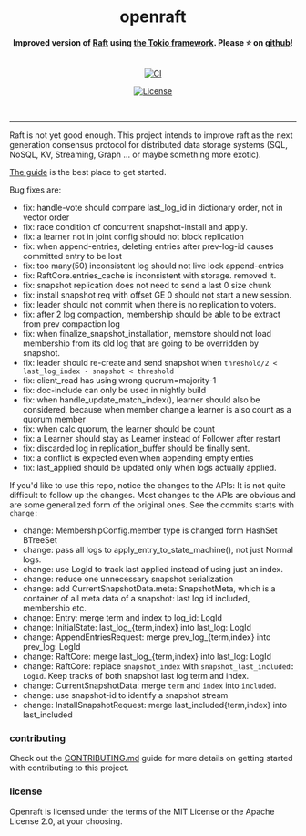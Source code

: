 <h1 align="center">openraft</h1>
<div align="center">
    <strong>
        Improved version of <a href="https://raft.github.io/">Raft</a> using <a href="https://tokio.rs/">the Tokio framework</a>. Please ⭐ on <a href="https://github.com/datafuselabs/openraft">github</a>!
    </strong>
</div>
<br/>
<div align="center">

[![CI](https://github.com/datafuselabs/openraft/actions/workflows/ci.yaml/badge.svg)](https://github.com/datafuselabs/openraft/actions/workflows/ci.yaml)
<!-- [![Crates.io](https://img.shields.io/crates/v/async-raft.svg)](https://crates.io/crates/async-raft) -->
<!-- [![docs.rs](https://docs.rs/async-raft/badge.svg)](https://docs.rs/async-raft) -->
[![License](https://img.shields.io/badge/license-MIT%2FApache--2.0-blue)](LICENSE)
<!-- ![Crates.io](https://img.shields.io/crates/d/async-raft.svg) -->
<!-- ![Crates.io](https://img.shields.io/crates/dv/async-raft.svg) -->

</div>
<br/>

---

Raft is not yet good enough.
This project intends to improve raft as the next generation consensus protocol for distributed data storage systems (SQL, NoSQL, KV, Streaming, Graph ... or maybe something more exotic).

[The guide](https://datafuselabs.github.io/openraft) is the best place to get started.

<!-- , followed by [the docs](https://docs.rs/async-raft/latest/async_raft/) for more in-depth details. -->

Bug fixes are:

- fix: handle-vote should compare last_log_id in dictionary order, not in vector order
- fix: race condition of concurrent snapshot-install and apply.
- fix: a learner not in joint config should not block replication
- fix: when append-entries, deleting entries after prev-log-id causes committed entry to be lost
- fix: too many(50) inconsistent log should not live lock append-entries
- fix: RaftCore.entries_cache is inconsistent with storage. removed it.
- fix: snapshot replication does not need to send a last 0 size chunk
- fix: install snapshot req with offset GE 0 should not start a new session.
- fix: leader should not commit when there is no replication to voters.
- fix: after 2 log compaction, membership should be able to be extract from prev compaction log
- fix: when finalize_snapshot_installation, memstore should not load membership from its old log that are going to be overridden by snapshot.
- fix: leader should re-create and send snapshot when `threshold/2 < last_log_index - snapshot < threshold`
- fix: client_read has using wrong quorum=majority-1
- fix: doc-include can only be used in nightly build
- fix: when handle_update_match_index(), learner should also be considered, because when member change a learner is also count as a quorum member
- fix: when calc quorum, the learner should be count
- fix: a Learner should stay as Learner instead of Follower after restart
- fix: discarded log in replication_buffer should be finally sent.
- fix: a conflict is expected even when appending empty enties
- fix: last_applied should be updated only when logs actually applied.

If you'd like to use this repo, notice the changes to the APIs:
It is not quite difficult to follow up the changes.
Most changes to the APIs are obvious and are some generalized form of the original ones.
See the commits starts with `change:`

- change: MembershipConfig.member type is changed form HashSet BTreeSet
- change: pass all logs to apply_entry_to_state_machine(), not just Normal logs.
- change: use LogId to track last applied instead of using just an index.
- change: reduce one unnecessary snapshot serialization
- change: add CurrentSnapshotData.meta: SnapshotMeta, which is a container of all meta data of a snapshot: last log id included, membership etc.
- change: Entry: merge term and index to log_id: LogId
- change: InitialState: last_log_{term,index} into last_log: LogId
- change: AppendEntriesRequest: merge prev_log_{term,index} into prev_log: LogId
- change: RaftCore: merge last_log_{term,index} into last_log: LogId
- change: RaftCore: replace `snapshot_index` with `snapshot_last_included: LogId`. Keep tracks of both snapshot last log term and index.
- change: CurrentSnapshotData: merge `term` and `index` into `included`.
- change: use snapshot-id to identify a snapshot stream
- change: InstallSnapshotRequest: merge last_included{term,index} into last_included

<!--
   - This crate differs from other Raft implementations in that:
   - - It is fully reactive and embraces the async ecosystem. It is driven by actual Raft events taking place in the system as opposed to being driven by a `tick` operation. Batching of messages during replication is still used whenever possible for maximum throughput.
   - 
   - - Storage and network integration is well defined via two traits `RaftStorage` & `RaftNetwork`. This provides applications maximum flexibility in being able to choose their storage and networking mediums. See the [storage](https://async-raft.github.io/async-raft/storage.html) & [network](https://async-raft.github.io/async-raft/network.html) chapters of the guide for more details.
   - - All interaction with the Raft node is well defined via a single public `Raft` type, which is used to spawn the Raft async task, and to interact with that task. The API for this system is clear and concise. See the [raft](https://async-raft.github.io/async-raft/raft.html) chapter in the guide.
   - - Log replication is fully pipelined and batched for optimal performance. Log replication also uses a congestion control mechanism to help keep nodes up-to-date as efficiently as possible.
   - - It fully supports dynamic cluster membership changes according to the Raft spec. See the [`dynamic membership`](https://async-raft.github.io/async-raft/dynamic-membership.html) chapter in the guide. With full support for leader stepdown, and learner syncing.
   - - Details on initial cluster formation, and how to effectively do so from an application's perspective, are discussed in the [cluster formation](https://async-raft.github.io/async-raft/cluster-formation.html) chapter in the guide.
   - - Automatic log compaction with snapshots, as well as snapshot streaming from the leader node to follower nodes is fully supported and configurable.
   - - The entire code base is [instrumented with tracing](https://docs.rs/tracing/). This can be used for [standard logging](https://docs.rs/tracing/latest/tracing/index.html#log-compatibility), or for [distributed tracing](https://docs.rs/tracing/latest/tracing/index.html#related-crates), and the verbosity can be [statically configured at compile time](https://docs.rs/tracing/latest/tracing/level_filters/index.html) to completely remove all instrumentation below the configured level.
   - 
   - This implementation strictly adheres to the [Raft spec](https://raft.github.io/raft.pdf) (*pdf warning*), and all data models use the same nomenclature found in the spec for better understandability. This implementation of Raft has integration tests covering all aspects of a Raft cluster's lifecycle including: cluster formation, dynamic membership changes, snapshotting, writing data to a live cluster and more.
   - 
   - If you are building an application using this Raft implementation, open an issue and let me know! I would love to add your project's name & logo to a users list in this project.
   -->

### contributing

Check out the [CONTRIBUTING.md](https://github.com/datafuselabs/openraft/blob/master/CONTRIBUTING.md) guide for more details on getting started with contributing to this project.

### license

Openraft is licensed under the terms of the MIT License or the Apache License 2.0, at your choosing.
